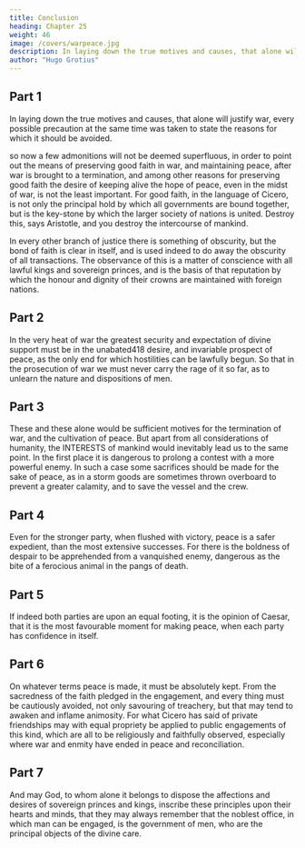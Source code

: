 ```yaml
---
title: Conclusion
heading: Chapter 25
weight: 46
image: /covers/warpeace.jpg
description: In laying down the true motives and causes, that alone will justify war, every possible precaution at the same time was taken to state the reasons for which it should be avoided
author: "Hugo Grotius"
---
```




<!-- Admonitions to the observance of good faith—Peace always to be kept in view in the midst of war—Peace beneficial to the conquered—To the conqueror—And to be chosen in cases where the issue is doubtful—To be religiously observed—Prayer—Conclusion of the work. -->


## Part 1 

<!-- Here seems to be the proper place to bring this work to a conclusion, without in the least presuming that every thing has been said, which might be said on the subject: but sufficient has been produced to lay a foundation, on which another, if he pleases, may raise a more noble and extensive edifice, an addition and improvement that will provoke no jealousy, but rather be entitled to thanks.

Before entirely dismissing the subject, it may be necessary to observe, that, as i -->

In laying down the true motives and causes, that alone will justify war, every possible precaution at the same time was taken to state the reasons for which it should be avoided.

 so now a few admonitions will not be deemed superfluous, in order to point out the means of preserving good faith in war, and maintaining peace, after war is brought to a termination, and among other reasons for preserving good faith the desire of keeping alive the hope of peace, even in the midst of war, is not the least important. For good faith, in the language of Cicero, is not only the principal hold by which all governments are bound together, but is the key-stone by which the larger society of nations is united. Destroy this, says Aristotle, and you destroy the intercourse of mankind.

In every other branch of justice there is something of obscurity, but the bond of faith is clear in itself, and is used indeed to do away the obscurity of all transactions. The observance of this is a matter of conscience with all lawful kings and sovereign princes, and is the basis of that reputation by which the honour and dignity of their crowns are maintained with foreign nations.


## Part 2

In the very heat of war the greatest security and expectation of divine support must be in the unabated418 desire, and invariable prospect of peace, as the only end for which hostilities can be lawfully begun. So that in the prosecution of war we must never carry the rage of it so far, as to unlearn the nature and dispositions of men.


## Part 3 

These and these alone would be sufficient motives for the termination of war, and the cultivation of peace. But apart from all considerations of humanity, the INTERESTS of mankind would inevitably lead us to the same point. In the first place it is dangerous to prolong a contest with a more powerful enemy. In such a case some sacrifices should be made for the sake of peace, as in a storm goods are sometimes thrown overboard to prevent a greater calamity, and to save the vessel and the crew.


## Part 4 

Even for the stronger party, when flushed with victory, peace is a safer expedient, than the most extensive successes. For there is the boldness of despair to be apprehended from a vanquished enemy, dangerous as the bite of a ferocious animal in the pangs of death.


## Part 5

If indeed both parties are upon an equal footing, it is the opinion of Caesar, that it is the most favourable moment for making peace, when each party has confidence in itself.


## Part 6

On whatever terms peace is made, it must be absolutely kept. From the sacredness of the faith pledged in the engagement, and every thing must be cautiously avoided, not only savouring of treachery, but that may tend to awaken and inflame animosity. For what Cicero has said of private friendships may with equal propriety be applied to public engagements of this kind, which are all to be religiously and faithfully observed, especially where war and enmity have ended in peace and reconciliation.


## Part 7 

And may God, to whom alone it belongs to dispose the affections and desires of sovereign princes and kings, inscribe these principles upon their hearts and minds, that they may always remember that the noblest office, in which man can be engaged, is the government of men, who are the principal objects of the divine care.
